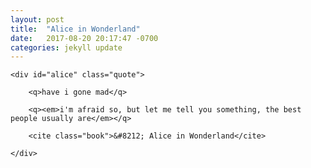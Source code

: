 ```yaml
---
layout: post
title:  "Alice in Wonderland"
date:   2017-08-20 20:17:47 -0700
categories: jekyll update
---
```


<div id="alice-wrapper">

	<div id="alice" class="quote">

		<q>have i gone mad</q>

		<q><em>i'm afraid so, but let me tell you something, the best people usually are</em></q>

		<cite class="book">&#8212; Alice in Wonderland</cite>

	</div>

</div>